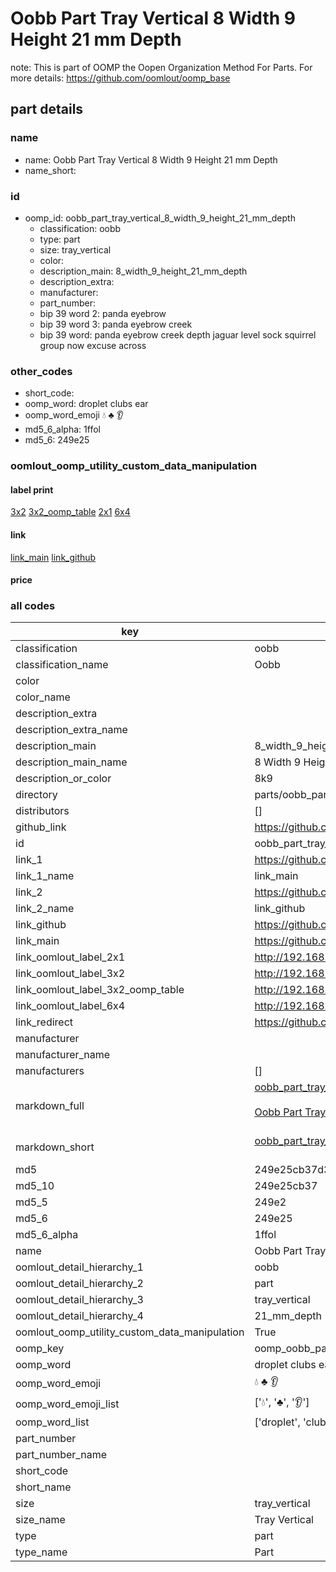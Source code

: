 # Oobb Part Tray Vertical 8 Width 9 Height 21 mm Depth  

note: This is part of OOMP the Oopen Organization Method For Parts. For more details: https://github.com/oomlout/oomp_base

##  part details
  







### name
* name: Oobb Part Tray Vertical 8 Width 9 Height 21 mm Depth
* name_short: 
### id
* oomp_id: oobb_part_tray_vertical_8_width_9_height_21_mm_depth
  * classification: oobb
  * type: part
  * size: tray_vertical
  * color: 
  * description_main: 8_width_9_height_21_mm_depth
  * description_extra: 
  * manufacturer: 
  * part_number: 
  * bip 39 word 2: panda eyebrow
  * bip 39 word 3: panda eyebrow creek
  * bip 39 word: panda eyebrow creek depth jaguar level sock squirrel group now excuse across

### other_codes
* short_code: 
* oomp_word: droplet clubs ear
* oomp_word_emoji :droplet: :clubs: :ear:
* md5_6_alpha: 1ffol
* md5_6: 249e25






### oomlout_oomp_utility_custom_data_manipulation
#### label print
[3x2](http://192.168.1.245:1112/?label=oomp%201ffol)
[3x2_oomp_table](http://192.168.1.108:1112/?label=oomp%201ffol)
[2x1](http://192.168.1.242:1112/?label=oomp%201ffol)
[6x4](http://192.168.1.55:1112/?label=oomp%201ffol)    

#### link

[link_main](https://github.com/oomlout/oomlout_oomp_version_1_messy/tree/main/parts/oobb_part_tray_vertical_8_width_9_height_21_mm_depth) [link_github](https://github.com/oomlout/oomlout_oomp_version_1_messy/tree/main/parts/oobb_part_tray_vertical_8_width_9_height_21_mm_depth)                             

#### price







### all codes 
| key | value |  
| --- | --- |  
| classification | oobb |  
| classification_name | Oobb |  
| color |  |  
| color_name |  |  
| description_extra |  |  
| description_extra_name |  |  
| description_main | 8_width_9_height_21_mm_depth |  
| description_main_name | 8 Width 9 Height 21 mm Depth |  
| description_or_color | 8k9 |  
| directory | parts/oobb_part_tray_vertical_8_width_9_height_21_mm_depth |  
| distributors | [] |  
| github_link | https://github.com/oomlout/oomlout_oomp_part_src/tree/main/parts/oobb_part_tray_vertical_8_width_9_height_21_mm_depth |  
| id | oobb_part_tray_vertical_8_width_9_height_21_mm_depth |  
| link_1 | https://github.com/oomlout/oomlout_oomp_version_1_messy/tree/main/parts/oobb_part_tray_vertical_8_width_9_height_21_mm_depth |  
| link_1_name | link_main |  
| link_2 | https://github.com/oomlout/oomlout_oomp_version_1_messy/tree/main/parts/oobb_part_tray_vertical_8_width_9_height_21_mm_depth |  
| link_2_name | link_github |  
| link_github | https://github.com/oomlout/oomlout_oomp_version_1_messy/tree/main/parts/oobb_part_tray_vertical_8_width_9_height_21_mm_depth |  
| link_main | https://github.com/oomlout/oomlout_oomp_version_1_messy/tree/main/parts/oobb_part_tray_vertical_8_width_9_height_21_mm_depth |  
| link_oomlout_label_2x1 | http://192.168.1.242:1112/?label=oomp%201ffol |  
| link_oomlout_label_3x2 | http://192.168.1.245:1112/?label=oomp%201ffol |  
| link_oomlout_label_3x2_oomp_table | http://192.168.1.108:1112/?label=oomp%201ffol |  
| link_oomlout_label_6x4 | http://192.168.1.55:1112/?label=oomp%201ffol |  
| link_redirect | https://github.com/oomlout/oomlout_oomp_version_1_messy/tree/main/parts/oobb_part_tray_vertical_8_width_9_height_21_mm_depth |  
| manufacturer |  |  
| manufacturer_name |  |  
| manufacturers | [] |  
| markdown_full | [oobb_part_tray_vertical_8_width_9_height_21_mm_depth](none)<br>[](none)<br>[Oobb Part Tray Vertical 8 Width 9 Height 21 Mm Depth](none)<br><br> |  
| markdown_short | [oobb_part_tray_vertical_8_width_9_height_21_mm_depth](none)<br><br> |  
| md5 | 249e25cb37d3b9c202bb93b2665454fb |  
| md5_10 | 249e25cb37 |  
| md5_5 | 249e2 |  
| md5_6 | 249e25 |  
| md5_6_alpha | 1ffol |  
| name | Oobb Part Tray Vertical 8 Width 9 Height 21 mm Depth |  
| oomlout_detail_hierarchy_1 | oobb |  
| oomlout_detail_hierarchy_2 | part |  
| oomlout_detail_hierarchy_3 | tray_vertical |  
| oomlout_detail_hierarchy_4 | 21_mm_depth |  
| oomlout_oomp_utility_custom_data_manipulation | True |  
| oomp_key | oomp_oobb_part_tray_vertical_8_width_9_height_21_mm_depth |  
| oomp_word | droplet clubs ear |  
| oomp_word_emoji | :droplet: :clubs: :ear: |  
| oomp_word_emoji_list | [':droplet:', ':clubs:', ':ear:'] |  
| oomp_word_list | ['droplet', 'clubs', 'ear'] |  
| part_number |  |  
| part_number_name |  |  
| short_code |  |  
| short_name |  |  
| size | tray_vertical |  
| size_name | Tray Vertical |  
| type | part |  
| type_name | Part |  
